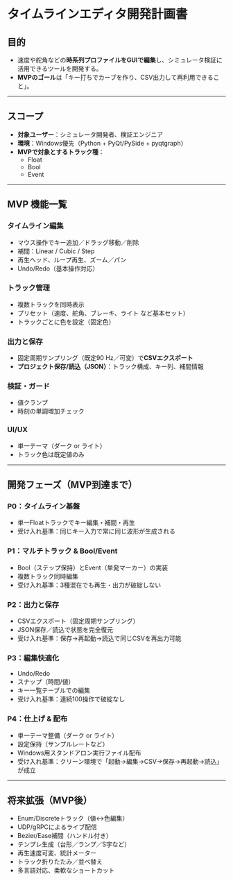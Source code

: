 # タイムラインエディタ開発計画書

## 目的
- 速度や舵角などの**時系列プロファイルをGUIで編集**し、シミュレータ検証に活用できるツールを開発する。  
- **MVPのゴール**は「キー打ちでカーブを作り、CSV出力して再利用できること」。  

---

## スコープ
- **対象ユーザー**：シミュレータ開発者、検証エンジニア  
- **環境**：Windows優先（Python + PyQt/PySide + pyqtgraph）  
- **MVPで対象とするトラック種**：  
  - Float  
  - Bool  
  - Event  

---

## MVP 機能一覧

### タイムライン編集
- マウス操作でキー追加／ドラッグ移動／削除  
- 補間：Linear / Cubic / Step  
- 再生ヘッド、ループ再生、ズーム／パン  
- Undo/Redo（基本操作対応）

### トラック管理
- 複数トラックを同時表示  
- プリセット（速度、舵角、ブレーキ、ライト など基本セット）  
- トラックごとに色を設定（固定色）

### 出力と保存
- 固定周期サンプリング（既定90 Hz／可変）で**CSVエクスポート**  
- **プロジェクト保存/読込（JSON）**：トラック構成、キー列、補間情報

### 検証・ガード
- 値クランプ  
- 時刻の単調増加チェック  

### UI/UX
- 単一テーマ（ダーク or ライト）  
- トラック色は既定値のみ  

---

## 開発フェーズ（MVP到達まで）

### P0：タイムライン基盤
- 単一Floatトラックでキー編集・補間・再生  
- 受け入れ基準：同じキー入力で常に同じ波形が生成される  

### P1：マルチトラック & Bool/Event
- Bool（ステップ保持）とEvent（単発マーカー）の実装  
- 複数トラック同時編集  
- 受け入れ基準：3種混在でも再生・出力が破綻しない  

### P2：出力と保存
- CSVエクスポート（固定周期サンプリング）  
- JSON保存／読込で状態を完全復元  
- 受け入れ基準：保存→再起動→読込で同じCSVを再出力可能  

### P3：編集快適化
- Undo/Redo  
- スナップ（時間/値）  
- キー一覧テーブルでの編集  
- 受け入れ基準：連続100操作で破綻なし  

### P4：仕上げ & 配布
- 単一テーマ整備（ダーク or ライト）  
- 設定保持（サンプルレートなど）  
- Windows用スタンドアロン実行ファイル配布  
- 受け入れ基準：クリーン環境で「起動→編集→CSV→保存→再起動→読込」が成立  

---

## 将来拡張（MVP後）
- Enum/Discreteトラック（値↔色編集）  
- UDP/gRPCによるライブ配信  
- Bezier/Ease補間（ハンドル付き）  
- テンプレ生成（台形／ランプ／S字など）  
- 再生速度可変、統計メーター  
- トラック折りたたみ／並べ替え  
- 多言語対応、柔軟なショートカット  
